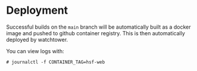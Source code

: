 # Deployment

Successful builds on the `main` branch will be automatically built as a
docker image and pushed to github container registry. This is then
automatically deployed by watchtower.

You can view logs with:
	
	# journalctl -f CONTAINER_TAG=hsf-web
